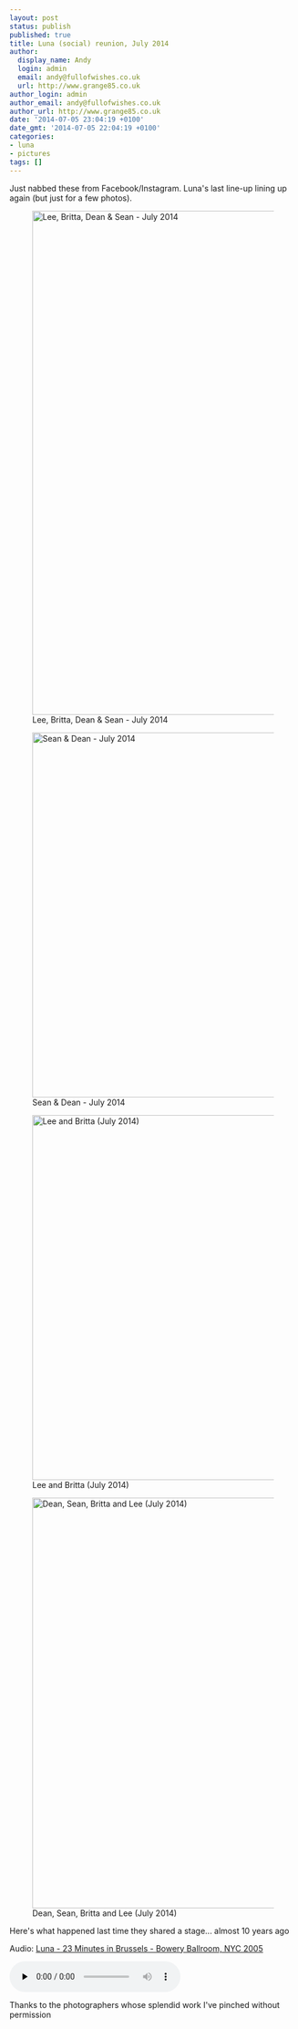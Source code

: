 ```yaml
---
layout: post
status: publish
published: true
title: Luna (social) reunion, July 2014
author:
  display_name: Andy
  login: admin
  email: andy@fullofwishes.co.uk
  url: http://www.grange85.co.uk
author_login: admin
author_email: andy@fullofwishes.co.uk
author_url: http://www.grange85.co.uk
date: '2014-07-05 23:04:19 +0100'
date_gmt: '2014-07-05 22:04:19 +0100'
categories:
- luna
- pictures
tags: []
---
```

<p>Just nabbed these from Facebook/Instagram. Luna's last line-up lining up again (but just for a few photos).<br />
<figure class="caption aligncenter"><img src="https://media.fullofwishes.co.uk/02-luna/pictures/2014-07-luna-social-gathering-1.jpg" width="1280" height="884" alt="Lee, Britta, Dean & Sean - July 2014" class /><figcaption class="caption-text"> Lee, Britta, Dean & Sean - July 2014</figcaption></figure>
<figure class="caption aligncenter"><img src="https://media.fullofwishes.co.uk/02-luna/pictures/2014-07-luna-social-gathering-3.jpg" width="640" height="640" alt="Sean & Dean - July 2014" class /><figcaption class="caption-text"> Sean & Dean - July 2014</figcaption></figure>
<figure class="caption aligncenter"><img src="https://media.fullofwishes.co.uk/02-luna/pictures/2014-07-luna-social-gathering-4.jpg" width="640" height="640" alt="Lee and Britta (July 2014)" class /><figcaption class="caption-text"> Lee and Britta (July 2014)</figcaption></figure>
<figure class="caption aligncenter"><img src="https://media.fullofwishes.co.uk/02-luna/pictures/2014-07-luna-social-gathering-2.jpg" width="960" height="720" alt="Dean, Sean, Britta and Lee (July 2014)" class /><figcaption class="caption-text"> Dean, Sean, Britta and Lee (July 2014)</figcaption></figure>
<p>Here's what happened last time they shared a stage... almost 10 years ago</p>

<div class="well"><p class="audio">Audio: <a href="https://media.fullofwishes.co.uk/02-luna/audio/luna-20050228-23-minutes-in-brussels-nyc.mp3">Luna - 23 Minutes in Brussels - Bowery Ballroom, NYC 2005</a></p><audio controls="controls" preload="none" src="https://media.fullofwishes.co.uk/02-luna/audio/luna-20050228-23-minutes-in-brussels-nyc.mp3"></audio></div>

Thanks to the photographers whose splendid work I've pinched without permission</p>
